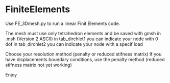 # FiniteElements

Use FE_3Dmesh.py to run a linear Finit Elements code.

The mesh must use only tetrahedron elements and be saved with gmsh in .msh (Version 2 ASCII)
in tab_dirchlet1 you can indicate your node with 0 dof
in tab_dirchlet2 you can indicate your node with a specif load

Choose your resolution method (penalty or reduced stifness matrix)
If you have displacements boundary conditions, use the penalty method (reduced stifness matrix not yet working)

Enjoy
